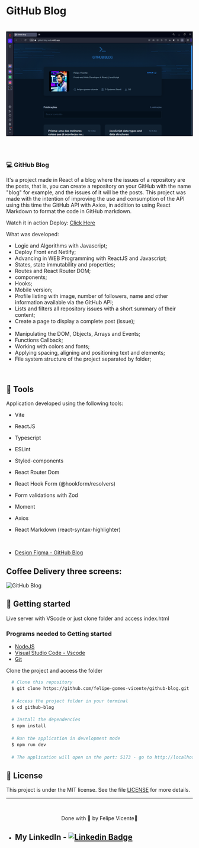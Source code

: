 # GitHub Blog

<h1 align="center">
    <img alt="GitHub Blog" title="GitHub Blog" src="./src/assets/github-blog.png" />
</h1>

<br>

### 💻 GitHub Blog

 It's a project made in React of a blog where the issues of a repository are the posts, that is, you can create a repository on your GitHub with the name "blog" for example, and the issues of it will be the posts. This project was made with the intention of improving the use and consumption of the API using this time the GitHub API with Axios, in addition to using React Markdown to format the code in GitHub markdown.

Watch it in action Deploy: [Click Here](https://github-blog-web.netlify.app)

What was developed:

- Logic and Algorithms with Javascript;
- Deploy Front end Netlify;
- Advancing in WEB Programming with ReactJS and Javascript;
- States, state immutability and properties;
- Routes and React Router DOM;
- components;
- Hooks;
- Mobile version;
- Profile listing with image, number of followers, name and other information available via the GitHub API;
- Lists and filters all repository issues with a short summary of their content;
- Create a page to display a complete post (issue);
- 
- Manipulating the DOM, Objects, Arrays and Events;
- Functions Callback;
- Working with colors and fonts;
- Applying spacing, aligning and positioning text and elements;
- File system structure of the project separated by folder;  
<br />

## 🧪 Tools

Application developed using the following tools:

- Vite
- ReactJS
- Typescript
- ESLint
- Styled-components
- React Router Dom
- React Hook Form (@hookform/resolvers)
- Form validations with Zod
- Moment
- Axios
- React Markdown (react-syntax-highlighter)
  
  <br />
  
- [Design Figma - GitHub Blog](https://www.figma.com/community/file/1138814951106121051)

## Coffee Delivery three screens:
 <img alt="GitHub Blog" title="GitHub Blog" src="./src/assets/github-blog.gif" />

 <br />

## 🚀 Getting started

Live server with VScode or just clone folder and access index.html

### Programs needed to Getting started

- [NodeJS](https://nodejs.org/en/)
- [Visual Studio Code - Vscode](https://code.visualstudio.com/)
- [Git](https://git-scm.com/)

Clone the project and access the folder

```bash
  # Clone this repository
  $ git clone https://github.com/felipe-gomes-vicente/github-blog.git

  # Access the project folder in your terminal
  $ cd github-blog

  # Install the dependencies
  $ npm install

  # Run the application in development mode
  $ npm run dev

  # The application will open on the port: 5173 - go to http://localhost:5173/ or http://127.0.0.1:5173/ 
```


## 📝 License

This project is under the MIT license. See the file [LICENSE](LICENSE) for more details.

---

&nbsp;

<p align="center">Done with 💜 by Felipe Vicente👋</p>

- ## My LinkedIn - [![Linkedin Badge](https://img.shields.io/badge/-FelipeVicente-blue?style=flat-square&logo=Linkedin&logoColor=white&link=https://www.linkedin.com/in/felipe-gomes-vicente/)](https://www.linkedin.com/in/felipe-gomes-vicente/)